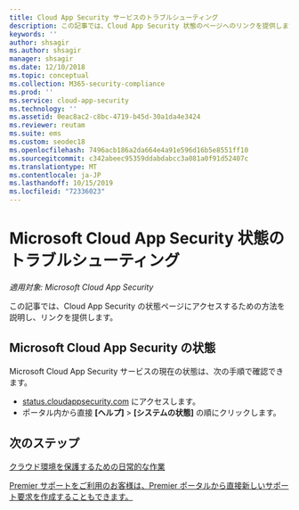 ```yaml
---
title: Cloud App Security サービスのトラブルシューティング
description: この記事では、Cloud App Security 状態のページへのリンクを提供します
keywords: ''
author: shsagir
ms.author: shsagir
manager: shsagir
ms.date: 12/10/2018
ms.topic: conceptual
ms.collection: M365-security-compliance
ms.prod: ''
ms.service: cloud-app-security
ms.technology: ''
ms.assetid: 0eac8ac2-c8bc-4719-b45d-30a1da4e3424
ms.reviewer: reutam
ms.suite: ems
ms.custom: seodec18
ms.openlocfilehash: 7496acb186a2da664e4a91e596d16b5e8551ff10
ms.sourcegitcommit: c342abeec95359ddabdabcc3a081a0f91d52407c
ms.translationtype: MT
ms.contentlocale: ja-JP
ms.lasthandoff: 10/15/2019
ms.locfileid: "72336023"
---
```

# <a name="troubleshooting-microsoft-cloud-app-security-status"></a>Microsoft Cloud App Security 状態のトラブルシューティング

*適用対象: Microsoft Cloud App Security*

この記事では、Cloud App Security の状態ページにアクセスするための方法を説明し、リンクを提供します。

## <a name="microsoft-cloud-app-security-status"></a>Microsoft Cloud App Security の状態

Microsoft Cloud App Security サービスの現在の状態は、次の手順で確認できます。

- [status.cloudappsecurity.com](https://status.cloudappsecurity.com) にアクセスします。
- ポータル内から直接 **[ヘルプ]** > **[システムの状態]** の順にクリックします。

## <a name="next-steps"></a>次のステップ
 
[クラウド環境を保護するための日常的な作業](daily-activities-to-protect-your-cloud-environment.md)   

[Premier サポートをご利用のお客様は、Premier ポータルから直接新しいサポート要求を作成することもできます。](https://premier.microsoft.com/)  
  
  
